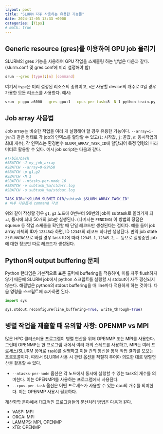 ```yaml
---
layout: post
title: "SLURM 자주 사용하는 유용한 기능들"
date: 2024-12-05 13:33 +0900
categories: [Tips]
# math: true
---
```


## Generic resource (gres)를 이용하여 GPU job 올리기

SLURM의 gres 기능을 사용하여 GPU 작업을 스케줄링 하는 방법은 다음과 같다. (slurm.conf 및 gres.conf에 미리 설정해야 함)

```bash
srun --gres [type]:[n] [command]
```

여기서 `type`은 미리 설정된 리소스의 종류이고, `n`은 사용할 device의 개수로 0일 경우 가용한 모든 리소스를 사용한다.
예시:
```bash
srun -p gpu-a6000 --gres gpu:1 --cpus-per-task=8 -N 1 python train.py
```

## Job array 사용법

Job array는 비슷한 작업을 여러 개 실행해야 할 경우 유용한 기능이다. `--array=i-j%n`과 같은 형태로 각 job의 인덱스를 할당할 수 있고(`i`: 시작값, `j`: 끝값, `n`: 동시작업의 최대 개수), 각 인덱스는 환경변수 `SLURM_ARRAY_TASK_ID`에 할당되어 특정 명령의 파라미터로 활용할 수 있다.
예시 job script는 다음과 같다.
```bash
#!/bin/bash
#SBATCH -J my_job_array
#SBATCH --array=0-99%50
#SBATCH -p g1,g2
#SBATCH -N 1
#SBATCH --ntasks-per-node 16
#SBATCH -e subtask_%a/stderr.log
#SBATCH -o subtask_%a/stdout.log

TASK_DIR="$SLURM_SUBMIT_DIR/subtask_$SLURM_ARRAY_TASK_ID"
# 이후 자유롭게 command 작성
```
위와 같이 작성할 경우 `g1`, `g2` 노드에 0번부터 99번의 job이 subtask로 올라가게 되고, 동시에 최대 50개의 job만 실행된다. (나머지는 `PENDING`)
이 방법의 장점은 squeue 등 작업 스케줄을 확인할 때 단일 레코드만 생성된다는 점이다. 예를 들어 job array 자체의 ID가 `12345`라 하면, ID `12345`의 레코드 하나만 생성된다.
만약 job state가 `RUNNING`으로 바뀔 경우 task ID에 따라 `12345_1`, `12345_2`, ... 등으로 실행중인 job에 대한 정보만 따로 레코드가 생성된다.


## Python의 output buffering 문제

Python 런타임은 기본적으로 표준 출력에 buffering을 적용하며, 이를 자주 flush하지 않기 때문에 SLURM job에서 python 스크립트를 실행할 시 stdout이 자주 갱신되지 않는다.
해결법은 python의 stdout buffering을 매 line마다 적용하게 하는 것이다.
다음 명령을 스크립트에 추가하면 된다.
```python
import sys

sys.stdout.reconfigure(line_buffering=True, write_through=True)
```

## 병렬 작업을 제출할 때 유의할 사항: OPENMP vs MPI

많은 HPC 클러스터용 프로그램이 병렬 연산을 위해 OPENMP 또는 MPI를 사용한다. 그런데 OPENMP는 한 프로그램 내에서 여러 개의 스레드를 사용하고, MPI는 여러 프로세스(SLURM 용어로 `task`)를 실행하고 이들 간의 통신을 통해 작업 결과를 모으는 프로토콜이다.
따라서 SLURM 사용 시 관련 옵션을 적절히 주어야 의도한 대로 병렬연산을 활용할 수 있다.

- `--ntasks-per-node` 옵션은 각 노드에서 동시에 실행할 수 있는 task의 개수를 의미한다. 이는 OPENMPI를 사용하는 프로그램에서 사용된다.
- `--cpus-per-task` 옵션은 어떤 프로세스가 사용할 수 있는 cpu의 개수를 의미한다. 이는 OPENMP 사용시 필요하다.

계산화학 분야에서 대표적인 프로그램들의 분산처리 방법은 다음과 같다.

- VASP: MPI
- ORCA: MPI
- LAMMPS: MPI, OPENMP
- xTB: OPENMP
